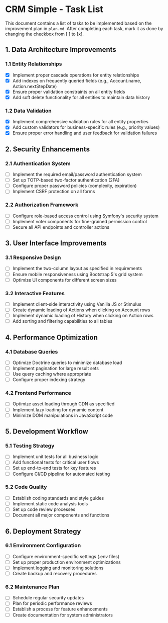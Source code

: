 # CRM Simple - Task List

This document contains a list of tasks to be implemented based on the improvement plan in `plan.md`. After completing each task, mark it as done by changing the checkbox from [ ] to [x].

## 1. Data Architecture Improvements

### 1.1 Entity Relationships
- [x] Implement proper cascade operations for entity relationships
- [x] Add indexes on frequently queried fields (e.g., Account.name, Action.nextStepDate)
- [x] Ensure proper validation constraints on all entity fields
- [x] Add soft delete functionality for all entities to maintain data history

### 1.2 Data Validation
- [x] Implement comprehensive validation rules for all entity properties
- [x] Add custom validators for business-specific rules (e.g., priority values)
- [x] Ensure proper error handling and user feedback for validation failures

## 2. Security Enhancements

### 2.1 Authentication System
- [ ] Implement the required email/password authentication system
- [ ] Set up TOTP-based two-factor authentication (2FA)
- [ ] Configure proper password policies (complexity, expiration)
- [ ] Implement CSRF protection on all forms

### 2.2 Authorization Framework
- [ ] Configure role-based access control using Symfony's security system
- [ ] Implement voter components for fine-grained permission control
- [ ] Secure all API endpoints and controller actions

## 3. User Interface Improvements

### 3.1 Responsive Design
- [ ] Implement the two-column layout as specified in requirements
- [ ] Ensure mobile responsiveness using Bootstrap 5's grid system
- [ ] Optimize UI components for different screen sizes

### 3.2 Interactive Features
- [ ] Implement client-side interactivity using Vanilla JS or Stimulus
- [ ] Create dynamic loading of Actions when clicking on Account rows
- [ ] Implement dynamic loading of History when clicking on Action rows
- [ ] Add sorting and filtering capabilities to all tables

## 4. Performance Optimization

### 4.1 Database Queries
- [ ] Optimize Doctrine queries to minimize database load
- [ ] Implement pagination for large result sets
- [ ] Use query caching where appropriate
- [ ] Configure proper indexing strategy

### 4.2 Frontend Performance
- [ ] Optimize asset loading through CDN as specified
- [ ] Implement lazy loading for dynamic content
- [ ] Minimize DOM manipulations in JavaScript code

## 5. Development Workflow

### 5.1 Testing Strategy
- [ ] Implement unit tests for all business logic
- [ ] Add functional tests for critical user flows
- [ ] Set up end-to-end tests for key features
- [ ] Configure CI/CD pipeline for automated testing

### 5.2 Code Quality
- [ ] Establish coding standards and style guides
- [ ] Implement static code analysis tools
- [ ] Set up code review processes
- [ ] Document all major components and functions

## 6. Deployment Strategy

### 6.1 Environment Configuration
- [ ] Configure environment-specific settings (.env files)
- [ ] Set up proper production environment optimizations
- [ ] Implement logging and monitoring solutions
- [ ] Create backup and recovery procedures

### 6.2 Maintenance Plan
- [ ] Schedule regular security updates
- [ ] Plan for periodic performance reviews
- [ ] Establish a process for feature enhancements
- [ ] Create documentation for system administrators
